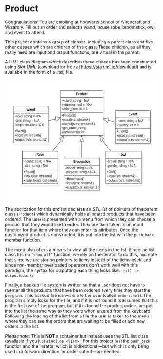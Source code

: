 # Product

Congratulations! You are enrolling at Hogwarts School of Witchcraft and Wizardry. Fill out an order and select a wand, house robe, broomstick, owl, and event to attend.

This project contains a group of classes, including a parent class and five other classes which are children of this class. These children, as all they really need are input and output functions, are virtual in the parent.

A UML class diagram which describes these classes has been constructed using *Star UML* (download for free at https://staruml.io/download) and is available in the form of a .mdj file.

<img src="./project5/star uml/diagram pic.png" width="600" height="400">

The application for this project declares an *STL list* of pointers of the parent class (`Product`) which dynamically holds allocated products that have been ordered. The user is presented with a menu from which they can choose a product that they would like to order. They are then taken to an input function for that item where they can enter its attributes. Once the customized product is constructed, it is put into the list with the `push_back` member function.

The menu also offers a means to view all the items in the list. Since the list class has no “`show_all`” function, we rely on the iterator to do this, and note that since we are storing pointers to items instead of the items itself, and since non-member overloaded operators don’t work well with this paradigm, the syntax for outputting each thing looks like: `(*it) -> output(cout);`

Finally, a backup file system is written so that a user does not have to reenter all the products that have been ordered every time they start the program. This backup file is invisible to the user (called `orders.txt`). The program simply looks for the file, and if it is not found it is assumed that this is the first use of the program, but if it is found the product orders are put into the list the same way as they were when entered from the keyboard. Following the loading of the list from a file the user is taken to the menu where they can see the orders that are waiting to be filled or add new orders to the list.

*Please note*: This is **NOT** a container but instead uses the STL list class (available if you just `#include <list>`.) For this project just the `push_back` function and the iterator, which is bidirectional—but which is only being used in a forward direction for order output—are needed.
